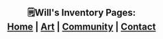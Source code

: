 <h2 align="center">
  <b>🗒️Will's Inventory Pages:</b><br>
  <a href="https://willm.ga">Home</a> |
  <a href="https://willm.ga/art">Art</a> |
  <a href="https://willm.ga/community">Community</a> |
  <a href="https://willm.ga/contact">Contact</a>
  <br><br>
</h2>
